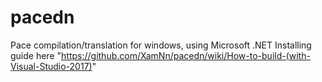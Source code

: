 # pacedn
Pace compilation/translation for windows, using Microsoft .NET
Installing guide here "https://github.com/XamNn/pacedn/wiki/How-to-build-(with-Visual-Studio-2017)"
